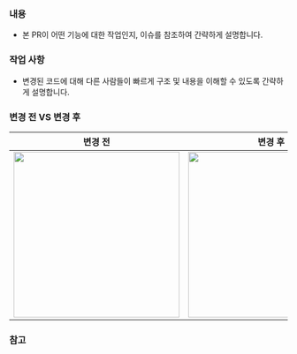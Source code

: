 ### 내용
- 본 PR이 어떤 기능에 대한 작업인지, 이슈를 참조하여 간략하게 설명합니다.

### 작업 사항
- 변경된 코드에 대해 다른 사람들이 빠르게 구조 및 내용을 이해할 수 있도록 간략하게 설명합니다.

### 변경 전 VS 변경 후
|변경 전|변경 후|
|---|---|
|<img src="" width="300" />|<img src="" width="300" />|

### 참고